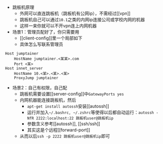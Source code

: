 - 跳板机原理
  - 外网可以直连跳板机（跳板机有公网ip），不需经过[[vpn]]
  - 跳板机自己可以通过`10.1`之类的内网ip连接公司或学校内网的机器
  - 这样一来你就可以不开vpn连上内网机器
- 场景1：管理员配好了，你只需要用
  - [[client-config]]里一个局部如下
  - 具体怎么写联系管理员

```text
Host jumptainer
    HostName jumptainer.<某某>.com
    Port <某>
Host innet_server
    HostName 10.<某>.<某>.<某>
    ProxyJump jumptainer
```
- 场景2：自己有权限，自己配
  - 跳板机需要设置[[server-config]]中`GatewayPorts yes`
  - 内网机器能连接跳板机，然后
    - `apt-get install autossh`安装[[autossh]]
    - 运行并加入`~/.bashrc, ~/.zshrc`等使得以后都自动运行：`autossh -NfR 2222:localhost:22 跳板机user@跳板机ip`
    - 参数含义参考[[autossh]], [[ssh/ssh]]
    - 其实这是个远程[[forward-port]]
  - 从而以后`ssh -p 2222 跳板机user@跳板机ip`即可